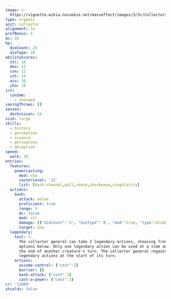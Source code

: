 ```yaml
---
image: >-
  https://vignette.wikia.nocookie.net/masseffect/images/3/3c/Collectors_Leader_Character_Shot.png/revision/latest/scale-to-width-down/350?cb=20091119091650
type: organic
unit: collector
alignment: le
profBonus: 4
ac: 16
hp:
  dieCount: 25
  dieType: 10
abilityScores:
  str: 10
  dex: 12
  con: 12
  int: 14
  wis: 16
  cha: 18
irv:
  conImm:
    - charmed
savingThrows: []
senses:
  darkvision: 24
size: large
skills:
  - history
  - perception
  - science
  - persuasion
  - deception
speed:
  walk: 30
entries:
  features:
    powercasting:
      mod: cha
      casterLevel: '12'
      list: [dark-channel,pull,reave,shockwave,singularity]
  actions:
    bash:
      attack: melee
      proficient: true
      range: 5
      dc: false
      mod: str
      damage: [{"dieCount":'3', "dieType":'8', "mod":true, "type":bludgeoning}]
      target: one
  legendary:
    text: >-
      The collector general can take 3 legendary actions, choosing from the
      options below. Only one legendary action can be used at a time and only at
      the end of another creature's turn. The collector general regains spent
      legendary actions at the start of its turn.
    actions:
      assume-control: {"cost":2}
      barrier: {}
      bash-attack: {"cost":1}
      cast-a-power: {"cost":3}
cr: '11000'
shields: false
---
```

